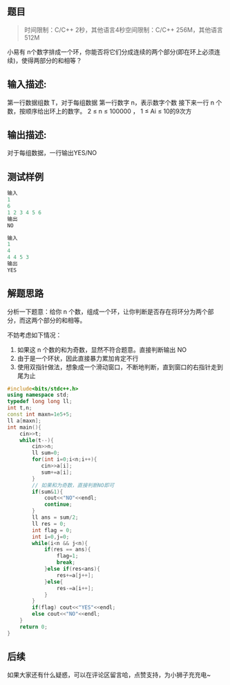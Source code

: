 ## 题目

>时间限制：C/C++ 2秒，其他语言4秒空间限制：C/C++ 256M，其他语言512M

小易有 n个数字排成一个环，你能否将它们分成连续的两个部分(即在环上必须连续)，使得两部分的和相等？

## 输入描述:


第一行数据组数 T，对于每组数据 
第一行数字 n，表示数字个数 
接下来一行 n 个数，按顺序给出环上的数字。
2 ≤ n ≤ 100000 ， 1 ≤ Ai  ≤ 10的9次方
 
## 输出描述:
对于每组数据，一行输出YES/NO

## 测试样例

```cpp
输入
1 
6
1 2 3 4 5 6
输出
NO
```

```cpp
输入
1
4
4 4 5 3
输出
YES
```

## 解题思路
分析一下题意：给你 n 个数，组成一个环，让你判断是否存在将环分为两个部分，而这两个部分的和相等。

不妨考虑如下情况：

 1. 如果这 n 个数的和为奇数，显然不符合题意。直接判断输出 NO
 2. 由于是一个环状，因此直接暴力累加肯定不行
 3. 使用双指针做法，想象成一个滑动窗口，不断地判断，直到窗口的右指针走到尾为止

```cpp
#include<bits/stdc++.h>
using namespace std;
typedef long long ll;
int t,n;
const int maxn=1e5+5;
ll a[maxn];
int main(){
    cin>>t;
    while(t--){
        cin>>n;
        ll sum=0;
        for(int i=0;i<n;i++){
           cin>>a[i];
           sum+=a[i];
        }
        // 如果和为奇数，直接判断NO即可
        if(sum&1){
            cout<<"NO"<<endl;
            continue;
        }
        ll ans = sum/2;
        ll res = 0;
        int flag = 0;
        int i=0,j=0;
        while(i<n && j<n){
            if(res == ans){
                flag=1;
                break;
            }else if(res<ans){
                res+=a[j++];
            }else{
                res-=a[i++];
            }
        }
        if(flag) cout<<"YES"<<endl;
        else cout<<"NO"<<endl;
    }
    return 0;
}
```

## 后续

如果大家还有什么疑惑，可以在评论区留言哈，点赞支持，为小狮子充充电~
